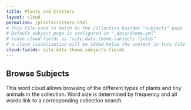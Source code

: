 ```yaml
---
title: Plants and Critters
layout: cloud
permalink: /plantscritters.html
# this file used to match to the collection builder "subjects" page
# Default subject page is configured in "_data/theme.yml"
# leave cloud-fields as "site.data.theme.subjects-fields"
# a cloud visualization will be added below the content in this file
cloud-fields: site.data.theme.subjects-fields
---
```


## Browse Subjects

This word cloud allows browsing of the different types of plants and tiny animals in the collection.
Word size is determined by frequency and all words link to a corresponding collection search.
